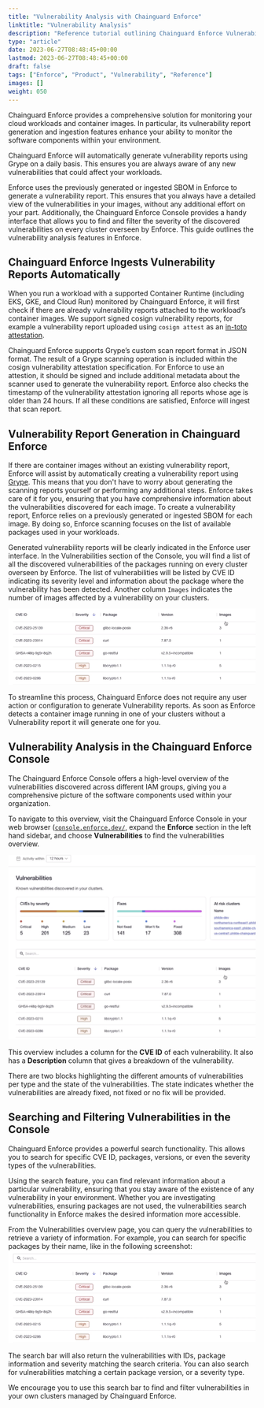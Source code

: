 ```yaml
---
title: "Vulnerability Analysis with Chainguard Enforce"
linktitle: "Vulnerability Analysis"
description: "Reference tutorial outlining Chainguard Enforce Vulnerability analysis feature as well as the Enforce Console's Vulnerability filtering functionality."
type: "article"
date: 2023-06-27T08:48:45+00:00
lastmod: 2023-06-27T08:48:45+00:00
draft: false
tags: ["Enforce", "Product", "Vulnerability", "Reference"]
images: []
weight: 050
---
```


Chainguard Enforce provides a comprehensive solution for monitoring your cloud workloads and container images. In particular, its vulnerability report generation and ingestion features enhance your ability to monitor the software components within your environment.

Chainguard Enforce will automatically generate vulnerability reports using Grype on a daily basis. This ensures you are always aware of any new vulnerabilities that could affect your workloads.

Enforce uses the previously generated or ingested SBOM in Enforce to generate a vulnerability report. This ensures that you always have a detailed view of the vulnerabilities in your images, without any additional effort on your part. Additionally, the Chainguard Enforce Console provides a handy interface that allows you to find and filter the severity of the discovered vulnerabilities on every cluster overseen by Enforce. This guide outlines the vulnerability analysis features in Enforce.

## Chainguard Enforce Ingests Vulnerability Reports Automatically

When you run a workload with a supported Container Runtime (including EKS, GKE, and Cloud Run) monitored by Chainguard Enforce, it will first check if there are already vulnerability reports attached to the workload’s container images. We support signed cosign vulnerability reports, for example a vulnerability report uploaded using `cosign attest` as an [in-toto attestation](https://in-toto.io/).

Chainguard Enforce supports Grype’s custom scan report format in JSON format. The result of a Grype scanning operation is included within the cosign vulnerability attestation specification. For Enforce to use an attestion, it should be signed and include additional metadata about the scanner used to generate the vulnerability report. Enforce also checks the timestamp of the vulnerability attestation ignoring all reports whose age is older than 24 hours. If all these conditions are satisfied, Enforce will ingest that scan report.


## Vulnerability Report Generation in Chainguard Enforce

If there are container images without an existing vulnerability report, Enforce will assist by automatically creating a vulnerability report using [Grype](https://github.com/anchore/grype). This means that you don't have to worry about generating the scanning reports yourself or performing any additional steps. Enforce takes care of it for you, ensuring that you have comprehensive information about the vulnerabilities discovered for each image. To create a vulnerability report, Enforce relies on a previously generated or ingested SBOM for each image. By doing so, Enforce scanning focuses on the list of available packages used in your workloads.

Generated vulnerability reports will be clearly indicated in the Enforce user interface. In the Vulnerabilities section of the Console, you will find a list of all the discovered vulnerabilities of the packages running on every cluster overseen by Enforce. The list of vulnerabilities will be listed by CVE ID indicating its severity level and information about the package where the vulnerability has been detected. Another column `Images` indicates the number of images affected by a vulnerability on your clusters.


![Screenshot of a portion of the Vulnerabilities overview page in the Chainguard Enforce console, showing a list of the discovered vulnerabilities.](list-vulns.png)

To streamline this process, Chainguard Enforce does not require any user action or configuration to generate Vulnerability reports. As soon as Enforce detects a container image running in one of your clusters without a Vulnerability report it will generate one for you.


## Vulnerability Analysis in the Chainguard Enforce Console

The Chainguard Enforce Console offers a high-level overview of the vulnerabilities discovered across different IAM groups, giving you a comprehensive picture of the software components used within your organization.

To navigate to this overview, visit the Chainguard Enforce Console in your web browser ([`console.enforce.dev/`](https://console.enforce.dev/), expand the **Enforce** section in the left hand sidebar, and choose **Vulnerabilities** to find the vulnerabilities overview.

![Screenshot showing the high-level view of the discovered vulnerabilities in the Chainguard Enforce Console. CVEs showing the id, severity type, version and amount of affected images.](vulns-overview.png)

This overview includes a column for the **CVE ID** of each vulnerability. It also has a **Description** column that gives a breakdown of the vulnerability.

There are two blocks highlighting the different amounts of vulnerabilities per type and the state of the vulnerabilities. The state indicates whether the vulnerabilities are already fixed, not fixed or no fix will be provided.


## Searching and Filtering Vulnerabilities in the Console

Chainguard Enforce provides a powerful search functionality. This allows you to search for specific CVE ID, packages, versions, or even the severity types of the vulnerabilities.

Using the search feature, you can find relevant information about a particular vulnerability, ensuring that you stay aware of the existence of any vulnerability in your environment. Whether you are investigating vulnerabilities, ensuring packages are not used, the vulnerabilities search functionality in Enforce makes the desired information more accessible.

From the Vulnerabilities overview page, you can query the vulnerabilities to retrieve a variety of information. For example, you can search for specific packages by their name, like in the following screenshot:
![Screenshot example showing search results for a query](search-vulns.png)

The search bar will also return the vulnerabilities with IDs, package information and severity matching the search criteria. You can also search for vulnerabilities matching a certain package version, or a severity type.

We encourage you to use this search bar to find and filter vulnerabilities in your own clusters managed by Chainguard Enforce.


